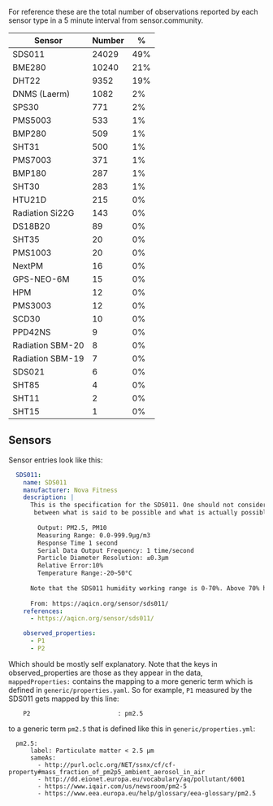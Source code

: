 For reference these are the total number of observations reported by each sensor type in a 5 minute interval 
from sensor.community.

| Sensor           | Number | %   |
|------------------|--------|-----|
| SDS011           | 24029  | 49% |
| BME280           | 10240  | 21% |
| DHT22            | 9352   | 19% |
| DNMS (Laerm)     | 1082   | 2%  |
| SPS30            | 771    | 2%  |
| PMS5003          | 533    | 1%  |
| BMP280           | 509    | 1%  |
| SHT31            | 500    | 1%  |
| PMS7003          | 371    | 1%  |
| BMP180           | 287    | 1%  |
| SHT30            | 283    | 1%  |
| HTU21D           | 215    | 0%  |
| Radiation Si22G  | 143    | 0%  |
| DS18B20          | 89     | 0%  |
| SHT35            | 20     | 0%  |
| PMS1003          | 20     | 0%  |
| NextPM           | 16     | 0%  |
| GPS-NEO-6M       | 15     | 0%  |
| HPM              | 12     | 0%  |
| PMS3003          | 12     | 0%  |
| SCD30            | 10     | 0%  |
| PPD42NS          | 9      | 0%  |
| Radiation SBM-20 | 8      | 0%  |
| Radiation SBM-19 | 7      | 0%  |
| SDS021           | 6      | 0%  |
| SHT85            | 4      | 0%  |
| SHT11            | 2      | 0%  |
| SHT15            | 1      | 0%  |

## Sensors

Sensor entries look like this:
```yaml
  SDS011:
    name: SDS011
    manufacturer: Nova Fitness
    description: |
      This is the specification for the SDS011. One should not consider all those values for granted as there is quite often a big difference
       between what is said to be possible and what is actually possible (and this is why we are setting up all our experiments).
  
        Output: PM2.5, PM10
        Measuring Range: 0.0-999.9μg/m3
        Response Time 1 second
        Serial Data Output Frequency: 1 time/second
        Particle Diameter Resolution: ≤0.3μm
        Relative Error:10%
        Temperature Range:-20~50°C
      
      Note that the SDS011 humidity working range is 0-70%. Above 70% humidity the readings become unreliable.
      
      From: https://aqicn.org/sensor/sds011/
    references:
      - https://aqicn.org/sensor/sds011/

    observed_properties:
      - P1
      - P2
```

Which should be mostly self explanatory. Note that the keys in observed_properties are those as they appear in the data, `mappedProperties:` contains the mapping to a more generic term which is defined in `generic/properties.yaml`. So for example, `P1` measured by the SDS011 gets mapped by this line:
```
    P2                        : pm2.5
```
to a generic term `pm2.5` that is defined like this in `generic/properties.yml`:
```
  pm2.5:
      label: Particulate matter < 2.5 µm
      sameAs:
        - http://purl.oclc.org/NET/ssnx/cf/cf-property#mass_fraction_of_pm2p5_ambient_aerosol_in_air
        - http://dd.eionet.europa.eu/vocabulary/aq/pollutant/6001
        - https://www.iqair.com/us/newsroom/pm2-5
        - https://www.eea.europa.eu/help/glossary/eea-glossary/pm2.5
```
